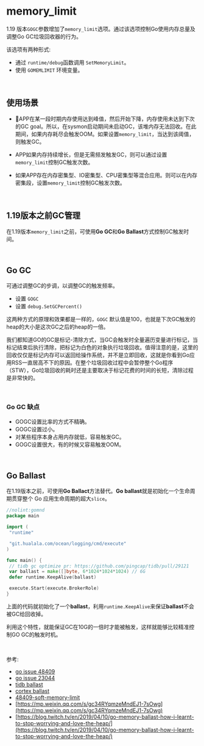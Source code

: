 # memory_limit

1.19 版本`GOGC`参数增加了`memory_limit`选项。通过该选项控制Go使用内存总量及调整Go GC垃圾回收器的行为。

该选项有两种形式:

* 通过 `runtime/debug`函数调用 `SetMemoryLimit`。
* 使用 `GOMEMLIMIT` 环境变量。

&nbsp;

## 使用场景

* APP在某一段时期内存使用达到峰值，然后开始下降，内存使用未达到下次的GC goal。所以，在sysmon启动期间未启动GC，该堆内存无法回收。在此期间，如果内存耗尽会触发OOM。如果设置`memory_limit`，当达到该阈值，则触发GC。

* APP如果内存持续增长，但是无需频发触发GC，则可以通过设置`memory_limit`控制GC触发次数。

* 如果APP存在内存密集型、IO密集型、CPU密集型等混合应用。则可以在内存密集段，设置`memory_limit`控制GC触发次数。

&nbsp;

## 1.19版本之前GC管理

在1.19版本`memory_limit`之前，可使用**Go GC**和**Go Ballast**方式控制GC触发时间。

&nbsp;

## Go GC

可通过调整GC的步调，以调整GC的触发频率。

* 设置 `GOGC`
* 设置 `debug.SetGCPercent()`

这两种方式的原理和效果都是一样的，`GOGC` 默认值是100，也就是下次GC触发的heap的大小是这次GC之后的heap的一倍。

我们都知道GO的GC是标记-清除方式，当GC会触发时全量遍历变量进行标记，当标记结束后执行清除，把标记为白色的对象执行垃圾回收。值得注意的是，这里的回收仅仅是标记内存可以返回给操作系统，并不是立即回收，这就是你看到Go应用RSS一直居高不下的原因。在整个垃圾回收过程中会暂停整个Go程序（STW），Go垃圾回收的耗时还是主要取决于标记花费的时间的长短，清除过程是非常快的。

&nbsp;

### Go GC 缺点

* GOGC设置比率的方式不精确。
* GOGC设置过小。
* 对某些程序本身占用内存就低，容易触发GC。
* GOGC设置很大，有的时候又容易触发OOM。

&nbsp;

## Go Ballast

在1.19版本之前，可使用**Go Ballact**方法替代。**Go ballast**就是初始化一个生命周期贯穿整个 Go 应用生命周期的超大`slice`。

```go
//nolint:gomnd
package main

import (
 "runtime"

 "git.hualala.com/ocean/logging/cmd/execute"
)

func main() {
 // tidb gc optimize pr: https://github.com/pingcap/tidb/pull/29121
 var ballast = make([]byte, 6*1024*1024*1024) // 6G
 defer runtime.KeepAlive(ballast)

 execute.Start(execute.BrokerRole)
}
```

上面的代码就初始化了一个**ballast**，利用`runtime.KeepAlive`来保证**ballast**不会被GC给回收掉。

利用这个特性，就能保证GC在10G的一倍时才能被触发，这样就能够比较精准控制GO GC的触发时机。

&nbsp;

参考:

* [go issue 48409](https://github.com/golang/go/issues/48409)
* [go issue 23044](https://github.com/golang/go/issues/23044)
* [tidb ballast](https://github.com/pingcap/tidb/pull/29121/files)
* [cortex ballast](https://github.com/cortexproject/cortex/blob/master/cmd/cortex/main.go#L148)
* [48409-soft-memory-limit](https://github.com/golang/proposal/blob/master/design/48409-soft-memory-limit.md)
* [https://mp.weixin.qq.com/s/gc34RYqmzeMndEJ1-7sOwg](https://mp.weixin.qq.com/s/gc34RYqmzeMndEJ1-7sOwg)
* [https://blog.twitch.tv/en/2019/04/10/go-memory-ballast-how-i-learnt-to-stop-worrying-and-love-the-heap/](https://blog.twitch.tv/en/2019/04/10/go-memory-ballast-how-i-learnt-to-stop-worrying-and-love-the-heap/)

